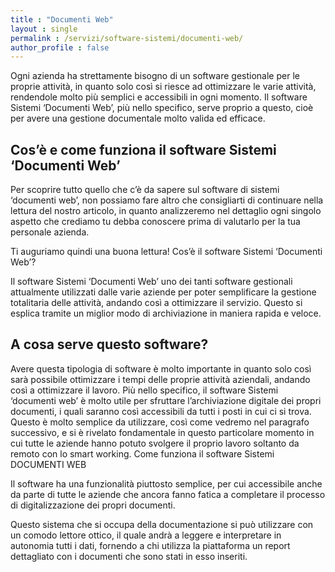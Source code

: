 ```yaml
---
title : "Documenti Web"
layout : single
permalink : /servizi/software-sistemi/documenti-web/
author_profile : false
---
```




Ogni azienda ha strettamente bisogno di un software gestionale per le proprie attività, in quanto solo così si riesce ad ottimizzare le varie attività, rendendole molto più semplici e accessibili in ogni momento. Il software Sistemi ‘Documenti Web’, più nello specifico, serve proprio a questo, cioè per avere una gestione documentale molto valida ed efficace.

## Cos’è e come funziona il software Sistemi ‘Documenti Web’

Per scoprire tutto quello che c’è da sapere sul software di sistemi ‘documenti web’, non possiamo fare altro che consigliarti di continuare nella lettura del nostro articolo, in quanto analizzeremo nel dettaglio ogni singolo aspetto che crediamo tu debba conoscere prima di valutarlo per la tua personale azienda.

Ti auguriamo quindi una buona lettura!
Cos’è il software Sistemi ‘Documenti Web’?

Il software Sistemi ‘Documenti Web’ uno dei tanti software gestionali attualmente utilizzati dalle varie aziende per poter semplificare la gestione totalitaria delle attività, andando così a ottimizzare il servizio. Questo si esplica tramite un miglior modo di archiviazione in maniera rapida e veloce.
## A cosa serve questo software?

Avere questa tipologia di software è molto importante in quanto solo così sarà possibile ottimizzare i tempi delle proprie attività aziendali, andando così a ottimizzare il lavoro. Più nello specifico, il software Sistemi ‘documenti web’ è molto utile per sfruttare l’archiviazione digitale dei propri documenti, i quali saranno così accessibili da tutti i posti in cui ci si trova. Questo è molto semplice da utilizzare, così come vedremo nel paragrafo successivo, e si è rivelato fondamentale in questo particolare momento in cui tutte le aziende hanno potuto svolgere il proprio lavoro soltanto da remoto con lo smart working.
Come funziona il software Sistemi DOCUMENTI WEB

Il software ha una funzionalità piuttosto semplice, per cui accessibile anche da parte di tutte le aziende che ancora fanno fatica a completare il processo di digitalizzazione dei propri documenti.

Questo sistema che si occupa della documentazione si può utilizzare con un comodo lettore ottico, il quale andrà a leggere e interpretare in autonomia tutti i dati, fornendo a chi utilizza la piattaforma un report dettagliato con i documenti che sono stati in esso inseriti.

